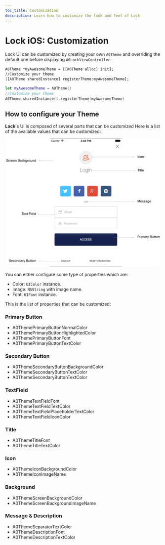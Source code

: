 ```yaml
---
toc_title: Customization
description: Learn how to customize the look and feel of Lock
---
```


# Lock iOS: Customization

Lock UI can be customized by creating your own `A0Theme` and overriding the default one before displaying `A0LockViewController`:

```objc
A0Theme *myAwesomeTheme = [[A0Theme alloc] init];
//Customize your theme
[[A0Theme sharedInstance] registerTheme:myAwesomeTheme];
```
```swift
let myAwesomeTheme = A0Theme()
//Customize your theme
A0Theme.sharedInstance().registerTheme(myAwesomeTheme)
```

## How to configure your Theme

**Lock**'s UI is composed of several parts that can be customized
Here is a list of the available values that can be customized:

![](/media/articles/libraries/lock-ios/customization/Lock-UI-Parts.png)

You can either configure some type of properties which are:

* Color: `UIColor` instance.
* Image: `NSString` with image name.
* Font: `UIFont` instance.

This is the list of properties that can be customized:

### Primary Button
* A0ThemePrimaryButtonNormalColor
* A0ThemePrimaryButtonHighlightedColor
* A0ThemePrimaryButtonFont
* A0ThemePrimaryButtonTextColor

### Secondary Button
* A0ThemeSecondaryButtonBackgroundColor
* A0ThemeSecondaryButtonTextColor
* A0ThemeSecondaryButtonTextColor

### TextField
* A0ThemeTextFieldFont
* A0ThemeTextFieldTextColor
* A0ThemeTextFieldPlaceholderTextColor
* A0ThemeTextFieldIconColor

### Title
* A0ThemeTitleFont
* A0ThemeTitleTextColor

### Icon
* A0ThemeIconBackgroundColor
* A0ThemeIconImageName

### Background
* A0ThemeScreenBackgroundColor
* A0ThemeScreenBackgroundImageName

### Message & Description
* A0ThemeSeparatorTextColor
* A0ThemeDescriptionFont
* A0ThemeDescriptionTextColor
